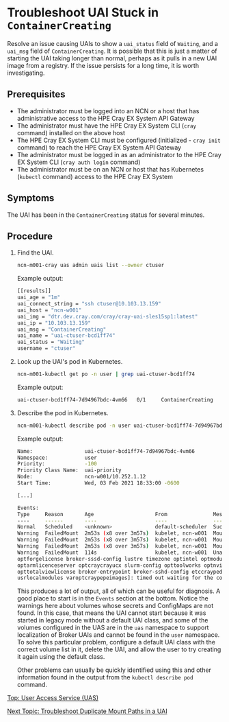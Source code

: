 # Troubleshoot UAI Stuck in `ContainerCreating`

Resolve an issue causing UAIs to show a `uai_status` field of `Waiting`, and a `uai_msg` field of `ContainerCreating`.
It is possible that this is just a matter of starting the UAI taking longer than normal, perhaps as it pulls in a new UAI image from a registry. If the issue persists for a long time, it is worth investigating.

## Prerequisites

* The administrator must be logged into an NCN or a host that has administrative access to the HPE Cray EX System API Gateway
* The administrator must have the HPE Cray EX System CLI (`cray` command) installed on the above host
* The HPE Cray EX System CLI must be configured (initialized - `cray init` command) to reach the HPE Cray EX System API Gateway
* The administrator must be logged in as an administrator to the HPE Cray EX System CLI (`cray auth login` command)
* The administrator must be on an NCN or host that has Kubernetes (`kubectl` command) access to the HPE Cray EX System

## Symptoms

The UAI has been in the `ContainerCreating` status for several minutes.

## Procedure

1. Find the UAI.

    ```bash
    ncn-m001-cray uas admin uais list --owner ctuser
    ```

    Example output:

    ```bash
    [[results]]
    uai_age = "1m"
    uai_connect_string = "ssh ctuser@10.103.13.159"
    uai_host = "ncn-w001"
    uai_img = "dtr.dev.cray.com/cray/cray-uai-sles15sp1:latest"
    uai_ip = "10.103.13.159"
    uai_msg = "ContainerCreating"
    uai_name = "uai-ctuser-bcd1ff74"
    uai_status = "Waiting"
    username = "ctuser"
    ```

2. Look up the UAI's pod in Kubernetes.

    ```bash
    ncn-m001-kubectl get po -n user | grep uai-ctuser-bcd1ff74
    ```

    Example output:

    ```bash
    uai-ctuser-bcd1ff74-7d94967bdc-4vm66   0/1     ContainerCreating   0          2m58s
    ```

3. Describe the pod in Kubernetes.

    ```bash
    ncn-m001-kubectl describe pod -n user uai-ctuser-bcd1ff74-7d94967bdc-4vm66
    ```

    Example output:

    ```bash
    Name:                 uai-ctuser-bcd1ff74-7d94967bdc-4vm66
    Namespace:            user
    Priority:             -100
    Priority Class Name:  uai-priority
    Node:                 ncn-w001/10.252.1.12
    Start Time:           Wed, 03 Feb 2021 18:33:00 -0600

    [...]

    Events:
    Type     Reason       Age                    From               Message
    ----     ------       ----                   ----               -------
    Normal   Scheduled    <unknown>              default-scheduler  Successfully assigned user/uai-ctuser-bcd1ff74-7d94967bdc-4vm66 to ncn-w001
    Warning  FailedMount  2m53s (x8 over 3m57s)  kubelet, ncn-w001  MountVolume.SetUp failed for volume "broker-sssd-config" : secret "broker-sssd-conf" not found
    Warning  FailedMount  2m53s (x8 over 3m57s)  kubelet, ncn-w001  MountVolume.SetUp failed for volume "broker-sshd-config" : configmap "broker-sshd-conf" not found
    Warning  FailedMount  2m53s (x8 over 3m57s)  kubelet, ncn-w001  MountVolume.SetUp failed for volume "broker-entrypoint" : configmap "broker-entrypoint" not found
    Warning  FailedMount  114s                   kubelet, ncn-w001  Unable to attach or mount volumes: unmounted volumes=[broker-sssd-config broker-entrypoint broker-sshd-config], unattached volumes=[optcraype optlmod etcprofiled optr
    optforgelicense broker-sssd-config lustre timezone optintel optmodulefiles usrsharelmod default-token-58t5p
    optarmlicenceserver optcraycrayucx slurm-config opttoolworks optnvidiahpcsdk munge-key optamd opttotalview optgcc
    opttotalviewlicense broker-entrypoint broker-sshd-config etccrayped opttotalviewsupport optcraymodulefilescrayucx optforge
    usrlocalmodules varoptcraypepeimages]: timed out waiting for the condition
    ```

    This produces a lot of output, all of which can be useful for diagnosis. A good place to start is in the `Events` section at the bottom.
    Notice the warnings here about volumes whose secrets and ConfigMaps are not found.
    In this case, that means the UAI cannot start because it was started in legacy mode without a default UAI class,
    and some of the volumes configured in the UAS are in the `uas` namespace to support localization of Broker UAIs and cannot be found in the `user` namespace.
    To solve this particular problem, configure a default UAI class with the correct volume list in it, delete the UAI, and allow the user to try creating it again using the default class.

    Other problems can usually be quickly identified using this and other information found in the output from the `kubectl describe pod` command.

[Top: User Access Service (UAS)](README.md)

[Next Topic: Troubleshoot Duplicate Mount Paths in a UAI](Troubleshoot_Duplicate_Mount_Paths_in_a_UAI.md)
